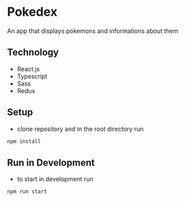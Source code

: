 # Pokedex

An app that displays pokemons and informations about them

## Technology
- React.js
- Typescript
- Sass
- Redux

## Setup
- clone repository and in the root directory run 
```bash
npm install
```

## Run in Development
- to start in development run
```bash
npm run start
```
